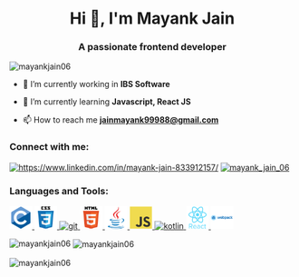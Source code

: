 <h1 align="center">Hi 👋, I'm Mayank Jain</h1>
<h3 align="center">A passionate frontend developer</h3>

<p align="left"> <img src="https://komarev.com/ghpvc/?username=mayankjain06&label=Profile%20views&color=0e75b6&style=flat" alt="mayankjain06" /> </p>

- 🔭 I’m currently working in **IBS Software**

- 🌱 I’m currently learning **Javascript, React JS**

- 📫 How to reach me **jainmayank99988@gmail.com**

<h3 align="left">Connect with me:</h3>
<p align="left">
<a href="https://www.linkedin.com/in/mayank-jain-833912157/" target="blank"><img align="center" src="https://raw.githubusercontent.com/rahuldkjain/github-profile-readme-generator/master/src/images/icons/Social/linked-in-alt.svg" alt="https://www.linkedin.com/in/mayank-jain-833912157/" height="30" width="40" /></a>
<a href="https://instagram.com/mayank_jain_06" target="blank"><img align="center" src="https://raw.githubusercontent.com/rahuldkjain/github-profile-readme-generator/master/src/images/icons/Social/instagram.svg" alt="mayank_jain_06" height="30" width="40" /></a>
</p>

<h3 align="left">Languages and Tools:</h3>
<p align="left"> <a href="https://www.cprogramming.com/" target="_blank" rel="noreferrer"> <img src="https://raw.githubusercontent.com/devicons/devicon/master/icons/c/c-original.svg" alt="c" width="40" height="40"/> </a> <a href="https://www.w3schools.com/css/" target="_blank" rel="noreferrer"> <img src="https://raw.githubusercontent.com/devicons/devicon/master/icons/css3/css3-original-wordmark.svg" alt="css3" width="40" height="40"/> </a> <a href="https://git-scm.com/" target="_blank" rel="noreferrer"> <img src="https://www.vectorlogo.zone/logos/git-scm/git-scm-icon.svg" alt="git" width="40" height="40"/> </a> <a href="https://www.w3.org/html/" target="_blank" rel="noreferrer"> <img src="https://raw.githubusercontent.com/devicons/devicon/master/icons/html5/html5-original-wordmark.svg" alt="html5" width="40" height="40"/> </a> <a href="https://www.java.com" target="_blank" rel="noreferrer"> <img src="https://raw.githubusercontent.com/devicons/devicon/master/icons/java/java-original.svg" alt="java" width="40" height="40"/> </a> <a href="https://developer.mozilla.org/en-US/docs/Web/JavaScript" target="_blank" rel="noreferrer"> <img src="https://raw.githubusercontent.com/devicons/devicon/master/icons/javascript/javascript-original.svg" alt="javascript" width="40" height="40"/> </a> <a href="https://kotlinlang.org" target="_blank" rel="noreferrer"> <img src="https://www.vectorlogo.zone/logos/kotlinlang/kotlinlang-icon.svg" alt="kotlin" width="40" height="40"/> </a> <a href="https://reactjs.org/" target="_blank" rel="noreferrer"> <img src="https://raw.githubusercontent.com/devicons/devicon/master/icons/react/react-original-wordmark.svg" alt="react" width="40" height="40"/> </a> <a href="https://webpack.js.org" target="_blank" rel="noreferrer"> <img src="https://raw.githubusercontent.com/devicons/devicon/d00d0969292a6569d45b06d3f350f463a0107b0d/icons/webpack/webpack-original-wordmark.svg" alt="webpack" width="40" height="40"/> </a> </p>

<p><img align="left" src="https://github-readme-stats.vercel.app/api/top-langs?username=mayankjain06&show_icons=true&locale=en&layout=compact" alt="mayankjain06" /></p>

<p>&nbsp;<img align="center" src="https://github-readme-stats.vercel.app/api?username=mayankjain06&show_icons=true&locale=en" alt="mayankjain06" /></p>

<p><img align="center" src="https://github-readme-streak-stats.herokuapp.com/?user=mayankjain06&" alt="mayankjain06" /></p>
